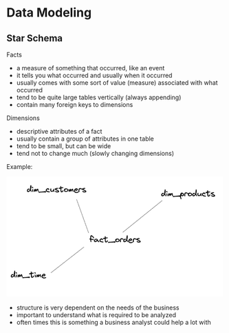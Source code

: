 # Data Modeling

## Star Schema

Facts

- a measure of something that occurred, like an event
- it tells you what occurred and usually when it occurred
- usually comes with some sort of value (measure) associated with what occurred
- tend to be quite large tables vertically (always appending)
- contain many foreign keys to dimensions

Dimensions

- descriptive attributes of a fact
- usually contain a group of attributes in one table
- tend to be small, but can be wide
- tend not to change much (slowly changing dimensions)

Example:

![Example](./img/star_schema.png)

- structure is very dependent on the needs of the business
- important to understand what is required to be analyzed
- often times this is something a business analyst could help a lot with

